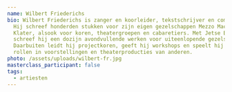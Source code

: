 ```yaml
---
name: Wilbert Friederichs
bio: Wilbert Friederichs is zanger en koorleider, tekstschrijver en componist.
  Hij schreef honderden stukken voor zijn eigen gezelschappen Mezzo Macho en
  Klater, alsook voor koren, theatergroepen en cabaretiers. Met Jetse Bremer
  schreef hij een dozijn avondvullende werken voor uiteenlopende gezelschappen.
  Daarbuiten leidt hij projectkoren, geeft hij workshops en speelt hij muzikale
  rollen in voorstellingen en theaterproducties van anderen.
photo: /assets/uploads/wilbert-fr.jpg
masterclass_participant: false
tags:
  - artiesten
---
```

